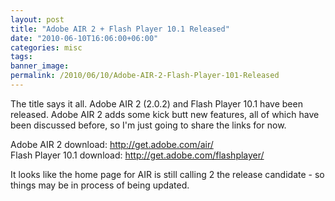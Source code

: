 ```yaml
---
layout: post
title: "Adobe AIR 2 + Flash Player 10.1 Released"
date: "2010-06-10T16:06:00+06:00"
categories: misc 
tags: 
banner_image: 
permalink: /2010/06/10/Adobe-AIR-2-Flash-Player-101-Released
---
```


The title says it all. Adobe AIR 2 (2.0.2) and Flash Player 10.1 have been released. Adobe AIR 2 adds some kick butt new features, all of which have been discussed before, so I'm just going to share the links for now.

Adobe AIR 2 download: <a href="http://get.adobe.com/air/">http://get.adobe.com/air/</a><br/>
Flash Player 10.1 download: <a href="http://get.adobe.com/flashplayer/">http://get.adobe.com/flashplayer/</a>

It looks like the home page for AIR is still calling 2 the release candidate - so things may be in process of being updated.